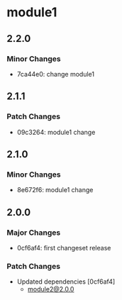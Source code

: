 # module1

## 2.2.0

### Minor Changes

- 7ca44e0: change module1

## 2.1.1

### Patch Changes

- 09c3264: module1 change

## 2.1.0

### Minor Changes

- 8e672f6: module1 change

## 2.0.0

### Major Changes

- 0cf6af4: first changeset release

### Patch Changes

- Updated dependencies [0cf6af4]
  - module2@2.0.0
